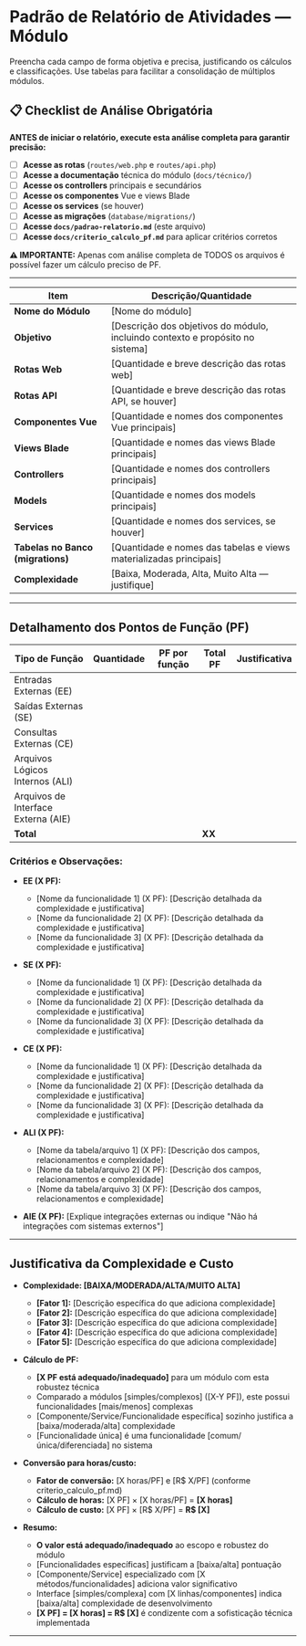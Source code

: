 # Padrão de Relatório de Atividades — Módulo

Preencha cada campo de forma objetiva e precisa, justificando os cálculos e classificações. Use tabelas para facilitar a consolidação de múltiplos módulos.

## 📋 Checklist de Análise Obrigatória

**ANTES de iniciar o relatório, execute esta análise completa para garantir precisão:**

- [ ] **Acesse as rotas** (`routes/web.php` e `routes/api.php`)
- [ ] **Acesse a documentação** técnica do módulo (`docs/técnico/`)
- [ ] **Acesse os controllers** principais e secundários
- [ ] **Acesse os componentes** Vue e views Blade
- [ ] **Acesse os services** (se houver)
- [ ] **Acesse as migrações** (`database/migrations/`) 
- [ ] **Acesse `docs/padrao-relatorio.md`** (este arquivo)
- [ ] **Acesse `docs/criterio_calculo_pf.md`** para aplicar critérios corretos

**⚠️ IMPORTANTE:** Apenas com análise completa de TODOS os arquivos é possível fazer um cálculo preciso de PF.

---

| Item                        | Descrição/Quantidade                                                                                 |
|-----------------------------|-----------------------------------------------------------------------------------------------------|
| **Nome do Módulo**          | [Nome do módulo]                                                                                    |
| **Objetivo**                | [Descrição dos objetivos do módulo, incluindo contexto e propósito no sistema]                      |
| **Rotas Web**               | [Quantidade e breve descrição das rotas web]                                                        |
| **Rotas API**               | [Quantidade e breve descrição das rotas API, se houver]                                             |
| **Componentes Vue**         | [Quantidade e nomes dos componentes Vue principais]                                                 |
| **Views Blade**             | [Quantidade e nomes das views Blade principais]                                                     |
| **Controllers**             | [Quantidade e nomes dos controllers principais]                                                     |
| **Models**                  | [Quantidade e nomes dos models principais]                                                          |
| **Services**                | [Quantidade e nomes dos services, se houver]                                                        |
| **Tabelas no Banco (migrations)** | [Quantidade e nomes das tabelas e views materializadas principais]                              |
| **Complexidade**            | [Baixa, Moderada, Alta, Muito Alta — justifique]                                                    |

---

## Detalhamento dos Pontos de Função (PF)

| Tipo de Função                        | Quantidade | PF por função | Total PF | Justificativa |
|---------------------------------------|------------|---------------|----------|---------------|
| Entradas Externas (EE)                |            |               |          |               |
| Saídas Externas (SE)                  |            |               |          |               |
| Consultas Externas (CE)               |            |               |          |               |
| Arquivos Lógicos Internos (ALI)       |            |               |          |               |
| Arquivos de Interface Externa (AIE)   |            |               |          |               |
| **Total**                             |            |               | **XX**   |               |

### Critérios e Observações:

- **EE (X PF):** 
  - [Nome da funcionalidade 1] (X PF): [Descrição detalhada da complexidade e justificativa]
  - [Nome da funcionalidade 2] (X PF): [Descrição detalhada da complexidade e justificativa]
  - [Nome da funcionalidade 3] (X PF): [Descrição detalhada da complexidade e justificativa]

- **SE (X PF):** 
  - [Nome da funcionalidade 1] (X PF): [Descrição detalhada da complexidade e justificativa]
  - [Nome da funcionalidade 2] (X PF): [Descrição detalhada da complexidade e justificativa]
  - [Nome da funcionalidade 3] (X PF): [Descrição detalhada da complexidade e justificativa]

- **CE (X PF):** 
  - [Nome da funcionalidade 1] (X PF): [Descrição detalhada da complexidade e justificativa]
  - [Nome da funcionalidade 2] (X PF): [Descrição detalhada da complexidade e justificativa]
  - [Nome da funcionalidade 3] (X PF): [Descrição detalhada da complexidade e justificativa]

- **ALI (X PF):** 
  - [Nome da tabela/arquivo 1] (X PF): [Descrição dos campos, relacionamentos e complexidade]
  - [Nome da tabela/arquivo 2] (X PF): [Descrição dos campos, relacionamentos e complexidade]
  - [Nome da tabela/arquivo 3] (X PF): [Descrição dos campos, relacionamentos e complexidade]

- **AIE (X PF):** [Explique integrações externas ou indique "Não há integrações com sistemas externos"]

---

## Justificativa da Complexidade e Custo

- **Complexidade: [BAIXA/MODERADA/ALTA/MUITO ALTA]**
  - **[Fator 1]:** [Descrição específica do que adiciona complexidade]
  - **[Fator 2]:** [Descrição específica do que adiciona complexidade]
  - **[Fator 3]:** [Descrição específica do que adiciona complexidade]
  - **[Fator 4]:** [Descrição específica do que adiciona complexidade]
  - **[Fator 5]:** [Descrição específica do que adiciona complexidade]

- **Cálculo de PF:**
  - **[X PF está adequado/inadequado]** para um módulo com esta robustez técnica
  - Comparado a módulos [simples/complexos] ([X-Y PF]), este possui funcionalidades [mais/menos] complexas
  - [Componente/Service/Funcionalidade específica] sozinho justifica a [baixa/moderada/alta] complexidade
  - [Funcionalidade única] é uma funcionalidade [comum/única/diferenciada] no sistema

- **Conversão para horas/custo:**
  - **Fator de conversão:** [X horas/PF] e [R$ X/PF] (conforme criterio_calculo_pf.md)
  - **Cálculo de horas:** [X PF] × [X horas/PF] = **[X horas]**
  - **Cálculo de custo:** [X PF] × [R$ X/PF] = **R$ [X]**

- **Resumo:**
  - **O valor está adequado/inadequado** ao escopo e robustez do módulo
  - [Funcionalidades específicas] justificam a [baixa/alta] pontuação
  - [Componente/Service] especializado com [X métodos/funcionalidades] adiciona valor significativo
  - Interface [simples/complexa] com [X linhas/componentes] indica [baixa/alta] complexidade de desenvolvimento
  - **[X PF] = [X horas] = R$ [X]** é condizente com a sofisticação técnica implementada

--- 